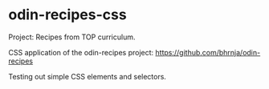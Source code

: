 # odin-recipes-css
Project: Recipes from TOP curriculum. 

CSS application of the odin-recipes project: https://github.com/bhrnja/odin-recipes

Testing out simple CSS elements and selectors.